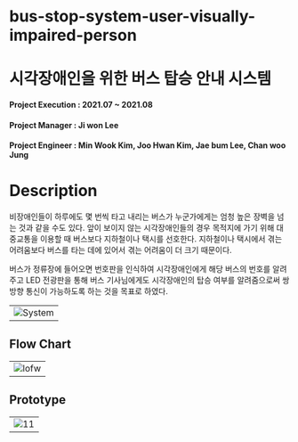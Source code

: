 # bus-stop-system-user-visually-impaired-person

# 시각장애인을 위한 버스 탑승 안내 시스템

#### Project Execution : 2021.07 ~ 2021.08
#### Project Manager : Ji won Lee
#### Project Engineer : Min Wook Kim, Joo Hwan Kim, Jae bum Lee, Chan woo Jung

# Description
비장애인들이 하루에도 몇 번씩 타고 내리는 버스가 누군가에게는 엄청 높은 장벽을 넘는 것과 같을 수도 있다.
앞이 보이지 않는 시각장애인들의 경우 
목적지에 가기 위해 대중교통을 이용할 때 버스보다 지하철이나 택시를 선호한다. 
지하철이나 택시에서 겪는 어려움보다 버스를 타는 데에 있어서 겪는 어려움이 더 크기 때문이다.

버스가 정류장에 들어오면 번호판을 인식하여 시각장애인에게 해당 버스의 번호를 알려주고
LED 전광판을 통해 버스 기사님에게도 시각장애인의 탑승 여부를 알려줌으로써 
쌍방향 통신이 가능하도록 하는 것을 목표로 하였다.

||
|:---:|
|  ![System](https://user-images.githubusercontent.com/80519614/219797196-9968f5cd-0604-4f97-9081-f556ace1346a.JPG)  |

## Flow Chart
||
|:---:|
| ![lofw](https://user-images.githubusercontent.com/68945145/156540483-ab3e2c85-3a79-4e7a-869d-093b540e280a.PNG)|

## Prototype
||
|:---:|
|  ![11](https://user-images.githubusercontent.com/68945145/156540526-7f4c0d71-46f5-4b3b-ac9c-381e2bd68787.PNG)  |


